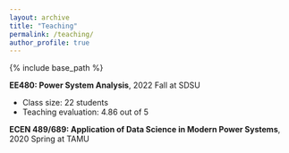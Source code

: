 ```yaml
---
layout: archive
title: "Teaching"
permalink: /teaching/
author_profile: true
---
```


{% include base_path %}


**EE480: Power System Analysis**, 2022 Fall at SDSU
* Class size: 22 students
* Teaching evaluation: 4.86 out of 5

**ECEN 489/689: Application of Data Science in Modern Power Systems**, 2020 Spring at TAMU

